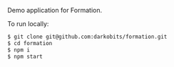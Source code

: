 Demo application for Formation.

To run locally:

```bash
$ git clone git@github.com:darkobits/formation.git
$ cd formation
$ npm i
$ npm start
```
